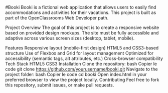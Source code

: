 #Booki
Booki is a fictional web application that allows users to easily find accommodations and activities for their vacations. This project is built as part of the OpenClassrooms Web Developer path.

Project Overview
The goal of this project is to create a responsive website based on provided design mockups. The site must be fully accessible and adaptive across various screen sizes (desktop, tablet, mobile).

Features
Responsive layout (mobile-first design)
HTML5 and CSS3-based structure
Use of Flexbox and Grid for layout management
Optimized for accessibility (semantic tags, alt attributes, etc.)
Cross-browser compatibility
Tech Stack
HTML5
CSS3
Installation
Clone the repository:
bash
Copier le code
git clone https://github.com/yourusername/booki.git
Navigate to the project folder:
bash
Copier le code
cd booki
Open index.html in your preferred browser to view the project locally.
Contributing
Feel free to fork this repository, submit issues, or make pull requests.
